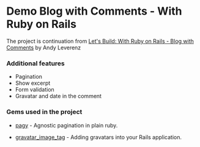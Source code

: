# Demo Blog with Comments - With Ruby on Rails

The project is continuation from [Let's Build: With Ruby on Rails - Blog with Comments](https://github.com/justalever/demo_blog_rails) by Andy Leverenz

### Additional features

- Pagination
- Show excerpt
- Form validation
- Gravatar and date in the comment

### Gems used in the project

- [pagy](https://rubygems.org/gems/pagy) - Agnostic pagination in plain ruby.

- [gravatar_image_tag](https://rubygems.org/gems/gravatar_image_tagy) - Adding gravatars into your Rails application.
